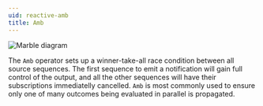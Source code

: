 ```yaml
---
uid: reactive-amb
title: Amb
---
```


![Marble diagram](~/images/reactive-amb.svg)

The `Amb` operator sets up a winner-take-all race condition between all source sequences. The first sequence to emit a notification will gain full control of the output, and all the other sequences will have their subscriptions immediatelly cancelled. `Amb` is most commonly used to ensure only one of many outcomes being evaluated in parallel is propagated.
